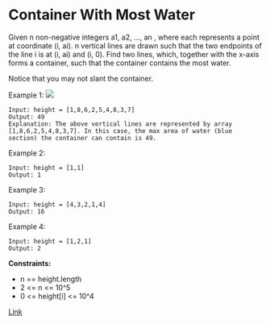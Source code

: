 # Container With Most Water

Given n non-negative integers a1, a2, ..., an , where each represents a point at coordinate (i, ai). n vertical lines
are drawn such that the two endpoints of the line i is at (i, ai) and (i, 0). Find two lines, which, together with the
x-axis forms a container, such that the container contains the most water.

Notice that you may not slant the container.

Example 1:
![](https://s3-lc-upload.s3.amazonaws.com/uploads/2018/07/17/question_11.jpg)

```
Input: height = [1,8,6,2,5,4,8,3,7]
Output: 49
Explanation: The above vertical lines are represented by array [1,8,6,2,5,4,8,3,7]. In this case, the max area of water (blue section) the container can contain is 49.
```

Example 2:

```
Input: height = [1,1]
Output: 1
```

Example 3:

```
Input: height = [4,3,2,1,4]
Output: 16
```

Example 4:

```
Input: height = [1,2,1]
Output: 2
```

**Constraints:**

- n == height.length
- 2 <= n <= 10^5
- 0 <= height[i] <= 10^4

[Link](https://leetcode.com/problems/container-with-most-water/)

